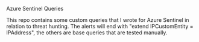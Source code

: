 Azure Sentinel Queries

This repo contains some custom queries that I wrote for Azure Sentinel in relation to threat hunting. 
The alerts will end with "extend IPCustomEntity = IPAddress", the others are base queries that are tested manually. 

